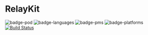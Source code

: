 # RelayKit

![badge-pod] ![badge-languages] ![badge-pms] ![badge-platforms] [![Build Status](https://travis-ci.org/Narsail/relaykit.svg?branch=master)](https://travis-ci.org/Narsail/relaykit)


[badge-pod]: https://img.shields.io/cocoapods/v/RelayKit.svg?label=version
[badge-pms]: https://img.shields.io/badge/supports-CocoaPods-green.svg
[badge-languages]: https://img.shields.io/badge/languages-Swift-orange.svg
[badge-platforms]: https://img.shields.io/badge/platforms-iOS%20%7C%20watchOS-lightgrey.svg
[badge-mit]: https://img.shields.io/badge/license-MIT-blue.svg

<!-- https://img.shields.io/badge/supports-CocoaPods%20%7C%20Carthage%20%7C%20SwiftPM-green.svg -->
